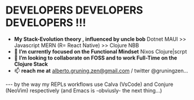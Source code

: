 # DEVELOPERS DEVELOPERS DEVELOPERS !!!
- __My Stack-Evolution theory , influenced by uncle bob__ Dotnet MAUI >> Javascript MERN (R= React Native) >> Clojure NBB 
- 🌱 __I’m currently focused on the Functional Mindset__ Nixos  Clojure|scrpt 
- 💞️ __I’m looking to collaborate on FOSS and to work Full-Time on the Clojure Stack__
- 📫 __reach me at__ alberto.gruning.zen@gmail.com / twitter @gruningzen...

--- by the way my REPLs workflows use Calva (VsCode) and Conjure (NeoVim) respectively (and Emacs is -obviusly- the next thing...)
<!---
gruningzen202302/gruningzen202302 is a ✨ special ✨ repository because its `README.md` (this file) appears on your GitHub profile.
You can click the Preview link to take a look at your changes.
--->
